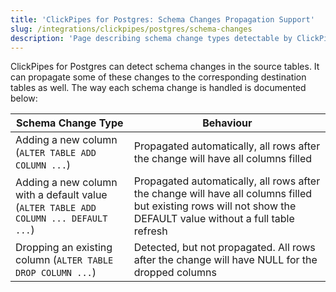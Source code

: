 ```yaml
---
title: 'ClickPipes for Postgres: Schema Changes Propagation Support'
slug: /integrations/clickpipes/postgres/schema-changes
description: 'Page describing schema change types detectable by ClickPipes in the source tables'
---
```


ClickPipes for Postgres can detect schema changes in the source tables. It can propagate some of these changes to the corresponding destination tables as well. The way each schema change is handled is documented below:

| Schema Change Type                                                                  | Behaviour                             |
| ----------------------------------------------------------------------------------- | ------------------------------------- |
| Adding a new column (`ALTER TABLE ADD COLUMN ...`)                                  | Propagated automatically, all rows after the change will have all columns filled                                                                         |
| Adding a new column with a default value (`ALTER TABLE ADD COLUMN ... DEFAULT ...`) | Propagated automatically, all rows after the change will have all columns filled but existing rows will not show the DEFAULT value without a full table refresh |
| Dropping an existing column (`ALTER TABLE DROP COLUMN ...`)                         | Detected, but not propagated. All rows after the change will have NULL for the dropped columns                                                                |